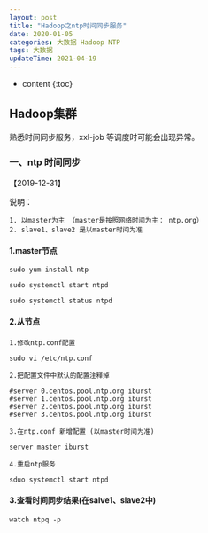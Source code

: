 ```yaml
---
layout: post
title: "Hadoop之ntp时间同步服务"
date: 2020-01-05
categories: 大数据 Hadoop NTP
tags: 大数据
updateTime: 2021-04-19
---
```


* content
{:toc}
## Hadoop集群

熟悉时间同步服务，xxl-job 等调度时可能会出现异常。

### 一、ntp 时间同步

【2019-12-31】

说明：

    1. 以master为主 （master是按照网络时间为主： ntp.org）
    2. slave1、slave2 是以master时间为准

#### 1.master节点

    sudo yum install ntp 
    
    sudo systemctl start ntpd
    
    sudo systemctl status ntpd

#### 2.从节点

    1.修改ntp.conf配置
    
    sudo vi /etc/ntp.conf
    
    2.把配置文件中默认的配置注释掉
    
    #server 0.centos.pool.ntp.org iburst
    #server 1.centos.pool.ntp.org iburst
    #server 2.centos.pool.ntp.org iburst
    #server 3.centos.pool.ntp.org iburst
    
    3.在ntp.conf 新增配置 (以master时间为准)
    
    server master iburst
    
    4.重启ntp服务
    
    sduo systemctl start ntpd

#### 3.查看时间同步结果(在salve1、slave2中)

    watch ntpq -p 